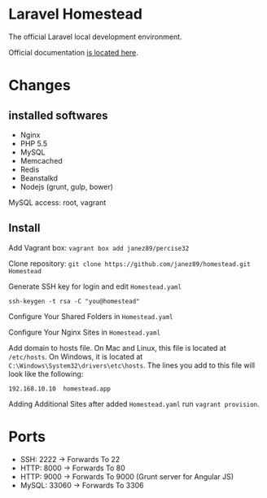 # Laravel Homestead

The official Laravel local development environment.

Official documentation [is located here](http://laravel.com/docs/homestead?version=4.2).


# Changes

## installed softwares

* Nginx
* PHP 5.5
* MySQL
* Memcached
* Redis
* Beanstalkd
* Nodejs (grunt, gulp, bower)


MySQL access: root, vagrant

## Install

Add Vagrant box: `vagrant box add janez89/percise32`

Clone repository: `git clone https://github.com/janez89/homestead.git Homestead`

Generate SSH key for login and edit `Homestead.yaml`

`ssh-keygen -t rsa -C "you@homestead"`

Configure Your Shared Folders in `Homestead.yaml`

Configure Your Nginx Sites in `Homestead.yaml`

Add domain to hosts file.
 On Mac and Linux, this file is located at `/etc/hosts`. On Windows, it is located at `C:\Windows\System32\drivers\etc\hosts`. The lines you add to this file will look like the following:

`192.168.10.10  homestead.app`

Adding Additional Sites after added `Homestead.yaml` run `vagrant provision`.

# Ports

* SSH: 2222 -> Forwards To 22
* HTTP: 8000 -> Forwards To 80
* HTTP: 9000 -> Forwards To 9000  (Grunt server for Angular JS)
* MySQL: 33060 -> Forwards To 3306
